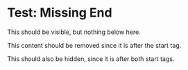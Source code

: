 # Test: Missing End

This should be visible, but nothing below here.

<!--remove:start-->

This content should be removed since it is after the start tag.

<!--remove:start-->

This should also be hidden, since it is after both start tags.


